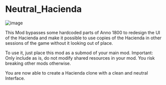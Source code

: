 # Neutral_Hacienda
![image](https://github.com/Genshothegreat/neutral_Hacienda/assets/64583643/2daa9765-c0db-4fed-9467-1ebaf27fec56)

This Mod bypasses some hardcoded parts of Anno 1800 to redesign the UI of the Hacienda and make it possible to use copies of the Hacienda in other sessions of the game without it looking out of place.

To use it, just place this mod as a submod of your main mod. Important: Only include as is, do not modify shared resources in your mod. You risk breaking other mods otherwise.

You are now able to create a Hacienda clone with a clean and neutral Interface.


